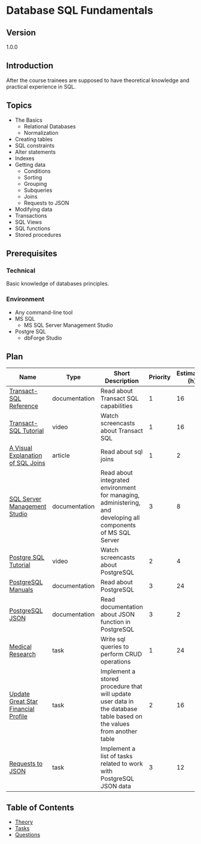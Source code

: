 # Database SQL Fundamentals

## Version

1.0.0

## Introduction

After the course trainees are supposed to have theoretical knowledge and practical experience in SQL.

## Topics

* The Basics
  * Relational Databases
  * Normalization
* Creating tables
* SQL constraints
* Alter statements
* Indexes
* Getting data
  * Conditions
  * Sorting
  * Grouping
  * Subqueries
  * Joins
  * Requests to JSON
* Modifying data
* Transactions
* SQL Views
* SQL functions
* Stored procedures

## Prerequisites

### Technical

Basic knowledge of databases principles.

### Environment

* Any command-line tool
* MS SQL
  * MS SQL Server Management Studio
* Postgre SQL
  * dbForge Studio

## Plan

| Name                                                                                                                             | Type          | Short Description                                                                                                    | Priority | Estimation (h) |
| -------------------------------------------------------------------------------------------------------------------------------- | ------------- | -------------------------------------------------------------------------------------------------------------------- | -------- | -------------- |
| [Transact-SQL Reference](https://docs.microsoft.com/en-us/sql/t-sql/language-reference?view=sql-server-2017)                     | documentation | Read about Transact SQL capabilities                                                                                 | 1        | 16             |
| [Transact-SQL Tutorial](https://www.youtube.com/watch?v=GOvQUd6-ttE&list=PLvItDmb0sZw_ALKpj5uy5k71w28L5Xmol)                     | video         | Watch screencasts about Transact SQL                                                                                 | 1        | 16             |
| [A Visual Explanation of SQL Joins](https://blog.codinghorror.com/a-visual-explanation-of-sql-joins/)                            | article       | Read about sql joins                                                                                                 | 1        | 2              |
| [SQL Server Management Studio](https://docs.microsoft.com/en-us/sql/ssms/sql-server-management-studio-ssms?view=sql-server-2017) | documentation | Read about integrated environment for managing, administering, and developing all components of MS SQL Server        | 3        | 8              |
| [Postgre SQL Tutorial](https://www.youtube.com/watch?v=AjUVGzSuO_k&list=PLvItDmb0sZw_9bh2KeIKe4KkqKmhLbj3Z&index=2)              | video         | Watch screencasts about PostgreSQL                                                                                   | 2        | 4              |
| [PostgreSQL Manuals](https://www.postgresql.org/docs/manuals/)                                                                   | documentation | Read about PostgreSQL                                                                                                | 3        | 24             |
| [PostgreSQL JSON](https://www.postgresql.org/docs/9.5/functions-json.html)                                                       | documentation | Read documentation about JSON function in PostgreSQL                                                                 | 3        | 2              |
| [Medical Research](./tasks/medical-research/readme.md)                                                                           | task          | Write sql queries to perform CRUD operations                                                                         | 1        | 24             |
| [Update Great Star Financial Profile](./tasks/update-great-star-financial-profile/readme.md)                                     | task          | Implement a stored procedure that will update user data in the database table based on the values from another table | 2        | 16             |
| [Requests to JSON](./tasks/json-requests/readme.md)                                                                              | task          | Implement a list of tasks related to work with PostgreSQL JSON data                                                  | 3        | 12             |

## Table of Contents

* [Theory](./theory/readme.md)
* [Tasks](./tasks/readme.md)
* [Questions](./questions/readme.md)
